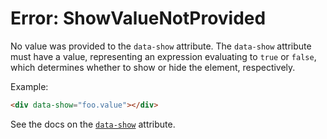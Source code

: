 # Error: ShowValueNotProvided

No value was provided to the `data-show` attribute. The `data-show` attribute must have a value, representing an expression evaluating to `true` or `false`, which determines whether to show or hide the element, respectively.

Example:

```html
<div data-show="foo.value"></div>
```

See the docs on the [`data-show`](https://data-star.dev/reference/plugins_visibility#show) attribute.